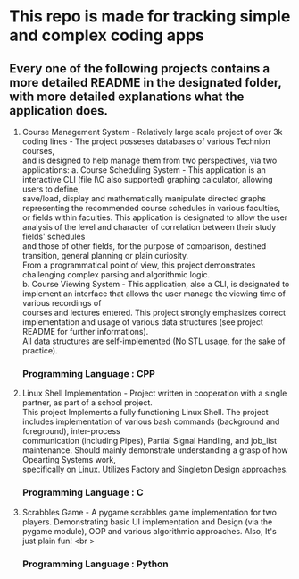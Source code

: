 # This repo is made for tracking simple and complex coding apps

## Every one of the following projects contains a more detailed README in the designated folder, with more detailed explanations what the application does. <br />
1. Course Management System - Relatively large scale project of over 3k coding lines - The project posseses databases of various Technion courses,<br />
   and is designed to help manage them from two perspectives, via two applications:
   a. Course Scheduling System - This application is an interactive CLI (file I\O also supported) graphing calculator, allowing users to define,  <br />
   save/load, display and mathematically manipulate directed graphs representing the recommended course schedules in various faculties,  <br />
   or fields within faculties. This application is designated to allow the user analysis of the level and character of correlation between their study fields' schedules  <br />
   and those of other fields, for the purpose of comparison, destined transition, general planning or plain curiosity.  <br />
   From a programmatical point of view, this project demonstrates challenging complex parsing and algorithmic logic.  <br />
   b. Course Viewing System - This application, also a CLI, is designated to implement an interface that allows the user manage the viewing time of various recordings of  <br />
   courses and lectures entered. This project strongly emphasizes correct implementation and usage of various data structures (see project README for further informations). <br />
   All data structures are self-implemented (No STL usage, for the sake of practice).  <br />
   ### Programming Language : CPP  <br />
   
 2. Linux Shell Implementation - Project written in cooperation with a single partner, as part of a school project. <br />
    This project Implements a fully functioning Linux Shell. The project includes implementation of various bash commands (background and foreground), inter-process  <br />
    communication (including Pipes), Partial Signal Handling, and job_list maintenance. Should mainly demonstrate understanding a grasp of how Opearting Systems work,  <br />
    specifically on Linux.  Utilizes Factory and Singleton Design approaches. <br />
    ### Programming Language : C
   
3. Scrabbles Game - A pygame scrabbles game implementation for two players. Demonstrating basic UI implementation and Design (via the pygame module), OOP and various algorithmic      approaches. Also, It's just plain fun! <br \>
   ### Programming Language : Python
